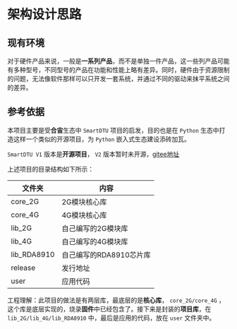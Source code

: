 # 架构设计思路

## 现有环境

对于硬件产品来说，一般是**一系列产品**，而不是单独一件产品，这一些列产品可能有多种型号，不同型号的产品在功能和性能上略有差异。同时，硬件由于资源限制的问题，无法像软件那样可以只开发一套系统，并通过不同的驱动来抹平系统之间的差异。

## 参考依据

本项目主要是受**合宙**生态中 `SmartDTU` 项目的启发，目的也是在 `Python` 生态中打造这样一个类似的开源项目，为 `Python` 嵌入式生态建设添砖加瓦。

`SmartDTU V1` 版本是**开源项目**， `V2` 版本暂时未开源，[gitee地址](https://gitee.com/hotdll/iRTU)

上述项目的目录结构如下所示：

|文件夹|内容|
|-----|-----|
|core_2G|2G模块核心库|
|core_4G|4G模块核心库|
|lib_2G|自己编写的2G模块库|
|lib_4G|自己编写的4G模块库|
|lib_RDA8910|自己编写的RDA8910芯片库|
|release|发行地址|
|user|应用代码|

工程理解：此项目的做法是有两层库，最底层的是**核心库**， `core_2G/core_4G` ，这个库是底层实现的，烧录**固件**中已经包含了。接下来是封装的**项目库**，在 `lib_2G/lib_4G/lib_RDA8910` 中，最后是应用的代码，放在 `user` 文件夹中。
